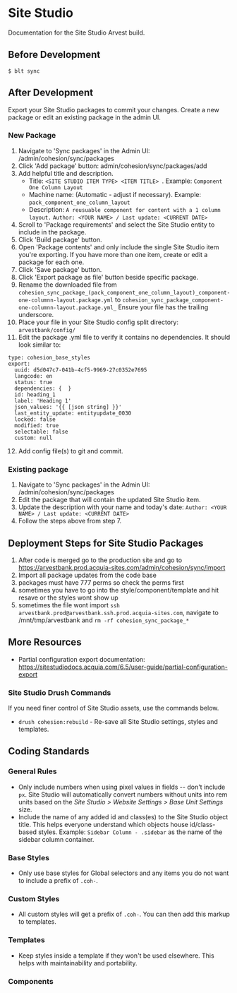 # Site Studio

Documentation for the Site Studio Arvest build. 

## Before Development

  ```
  $ blt sync
  ``` 

## After Development

Export your Site Studio packages to commit your changes. Create a new package or edit an existing package in the admin UI.

### New Package
1. Navigate to 'Sync packages' in the Admin UI: /admin/cohesion/sync/packages
2. Click 'Add package' button: admin/cohesion/sync/packages/add
3. Add helpful title and description.
    - Title: `<SITE STUDIO ITEM TYPE> <ITEM TITLE> `. Example: `Component One Column Layout`
    - Machine name: (Automatic - adjust if necessary). Example: `pack_component_one_column_layout`
    - Description: 
      `A reusuable component for content with a 1 column layout.`
      `Author: <YOUR NAME> / Last update: <CURRENT DATE>`
4. Scroll to 'Package requirements' and select the Site Studio entity to include in the package.
5. Click 'Build package' button. 
6. Open 'Package contents' and only include the single Site Studio item you're exporting. If you have more than one item, create or edit a package for each one.
7. Click 'Save package' button.
8. Click 'Export package as file' button beside specific package. 
9. Rename the downloaded file from `cohesion_sync_package_(pack_component_one_column_layout)_component-one-columnn-layout.package.yml`
  to 
  `cohesion_sync_package_component-one-columnn-layout.package.yml_` Ensure your file has the trailing underscore.
10. Place your file in your Site Studio config split directory:
  `arvestbank/config/`
11. Edit the package .yml file to verify it contains no dependencies. It should look similar to:
  ```
  type: cohesion_base_styles
  export:
    uuid: d5d047c7-041b-4cf5-9969-27c0352e7695
    langcode: en
    status: true
    dependencies: {  }
    id: heading_1
    label: 'Heading 1'
    json_values: '{{ [json string] }}'
    last_entity_update: entityupdate_0030
    locked: false
    modified: true
    selectable: false
    custom: null
  ```
12. Add config file(s) to git and commit.

### Existing package

1. Navigate to 'Sync packages' in the Admin UI: /admin/cohesion/sync/packages
2. Edit the package that will contain the updated Site Studio item.
3. Update the description with your name and today's date: `Author: <YOUR NAME> / Last update: <CURRENT DATE>`
4. Follow the steps above from step 7.


## Deployment Steps for Site Studio Packages 
1. After code is merged go to the production site and go to https://arvestbank.prod.acquia-sites.com/admin/cohesion/sync/import
2. Import all package updates from the code base
3. packages must have 777 perms so check the perms first
4. sometimes you have to go into the style/component/template and hit resave or the styles wont show up
5. sometimes the file wont import `ssh arvestbank.prod@arvestbank.ssh.prod.acquia-sites.com`, navigate to /mnt/tmp/arvestbank and `rm -rf cohesion_sync_package_*`


## More Resources
- Partial configuration export documentation:
https://sitestudiodocs.acquia.com/6.5/user-guide/partial-configuration-export


### Site Studio Drush Commands

If you need finer control of Site Studio assets, use the commands below.
* `drush cohesion:rebuild` - Re-save all Site Studio settings, styles and templates.


## Coding Standards 

### General Rules 

* Only include numbers when using pixel values in fields -- don't include `px`. Site Studio will automatically convert numbers without units into rem units based on the _Site Studio > Website Settings > Base Unit Settings_ size.
* Include the name of any added id and class(es) to the Site Studio object title. This helps everyone understand which objects house id/class-based styles. Example: `Sidebar Column - .sidebar` as the name of the sidebar column container.

### Base Styles 

* Only use base styles for Global selectors and any items you do not want to include a prefix of `.coh-`.

### Custom Styles 

* All custom styles will get a prefix of `.coh-`. You can then add this markup to templates.

### Templates 

* Keep styles inside a template if they won't be used elsewhere. This helps with maintainability and portability.


### Components






